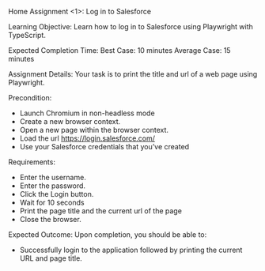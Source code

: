 Home Assignment <1>: Log in to Salesforce

Learning Objective:
Learn how to log in to Salesforce using Playwright with TypeScript.

Expected Completion Time:
Best Case: 10 minutes
Average Case: 15 minutes

Assignment Details:
Your task is to print the title and url of a web page using Playwright.

Precondition:
- Launch Chromium in non-headless mode
- Create a new browser context.
- Open a new page within the browser context.
- Load the url https://login.salesforce.com/
- Use your Salesforce credentials that you’ve created
  
Requirements:
- Enter the username.
- Enter the password.
- Click the Login button.
- Wait for 10 seconds
- Print the page title and the current url of the page
- Close the browser.
  
Expected Outcome:
Upon completion, you should be able to:
- Successfully login to the application followed by printing the current URL and page title.
